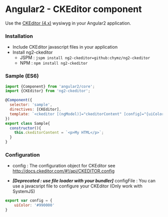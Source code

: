 # Angular2 - CKEditor component

Use the [CKEditor (4.x)](http://ckeditor.com/) wysiwyg in your Angular2 application.

### <a name="install"></a>Installation

- Include CKEditor javascript files in your application
- Install ng2-ckeditor
  - JSPM : ```jspm install ng2-ckeditor=github:chymz/ng2-ckeditor```
  - NPM : ```npm install ng2-ckeditor```

### <a name="sample"></a>Sample (ES6)

```javascript
import {Component} from 'angular2/core';
import {CKEditor} from 'ng2-ckeditor';

@Component({
  selector: 'sample',
  directives: [CKEditor],
  template: `<ckeditor [(ngModel)]="ckeditorContent" [config]="{uiColor: '#99000'}"></ckeditor>`
})
export class Sample{
  constructor(){
    this.ckeditorContent = `<p>My HTML</p>`;
  }
}
```

### <a name="config"></a>Configuration

* config : The configuration object for CKEditor see http://docs.ckeditor.com/#!/api/CKEDITOR.config

* ***[Deprecated : use file loader with your bundler]*** configFile : You can use a javacsript file to configure your CKEditor (Only work with SystemJS)
```javascript
export var config = {
    uiColor: '#990000'
}
```
